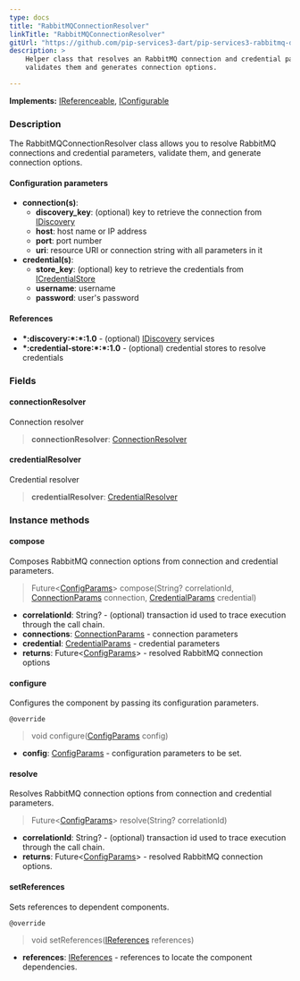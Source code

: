 ```yaml
---
type: docs
title: "RabbitMQConnectionResolver"
linkTitle: "RabbitMQConnectionResolver"
gitUrl: "https://github.com/pip-services3-dart/pip-services3-rabbitmq-dart"
description: >
    Helper class that resolves an RabbitMQ connection and credential parameters, 
    validates them and generates connection options.

---
```


**Implements:** [IReferenceable](../../../commons/refer/ireferenceable), [IConfigurable](../../../commons/config/iconfigurable)

### Description

The RabbitMQConnectionResolver class allows you to resolve RabbitMQ connections and credential parameters, validate them, and generate connection options.

#### Configuration parameters

- **connection(s)**:
    - **discovery_key**: (optional) key to retrieve the connection from [IDiscovery](../../../components/connect/idiscovery)
    - **host**: host name or IP address
    - **port**: port number
    - **uri**: resource URI or connection string with all parameters in it
- **credential(s)**:
    - **store_key**: (optional) key to retrieve the credentials from [ICredentialStore](../../../components/auth/icredential_store)
    - **username**: username
    - **password**: user's password

#### References

- **\*:discovery:\*:\*:1.0** - (optional) [IDiscovery](../../../components/connect/idiscovery) services
- **\*:credential-store:\*:\*:1.0** - (optional) credential stores to resolve credentials


### Fields

<span class="hide-title-link">

#### connectionResolver
Connection resolver
> **connectionResolver**: [ConnectionResolver](../../../components/connect/connection_resolver)

#### credentialResolver
Credential resolver
> **credentialResolver**: [CredentialResolver](../../../components/auth/credential_resolver)

</span>


### Instance methods

#### compose
Composes RabbitMQ connection options from connection and credential parameters.

> Future<[ConfigParams](../../../commons/config/config_params)> compose(String? correlationId, [ConnectionParams](../../../components/connect/connection_params) connection, [CredentialParams](../../../components/auth/credential_params) credential)

- **correlationId**: String? - (optional) transaction id used to trace execution through the call chain.
- **connections**: [ConnectionParams](../../../components/connect/connection_params) - connection parameters
- **credential**: [CredentialParams](../../../components/auth/credential_params) - credential parameters
- **returns**: Future<[ConfigParams](../../../commons/config/config_params)> - resolved RabbitMQ connection options


#### configure
Configures the component by passing its configuration parameters.

`@override`
> void configure([ConfigParams](../../../commons/config/config_params) config)

- **config**: [ConfigParams](../../../commons/config/config_params) - configuration parameters to be set.


#### resolve
Resolves RabbitMQ connection options from connection and credential parameters.

> Future<[ConfigParams](../../../commons/config/config_params)> resolve(String? correlationId)

- **correlationId**: String? - (optional) transaction id used to trace execution through the call chain.
- **returns**: Future<[ConfigParams](../../../commons/config/config_params)> - resolved RabbitMQ connection options.


#### setReferences
Sets references to dependent components.

`@override`
> void setReferences([IReferences](../../../commons/refer/ireferences) references)

- **references**: [IReferences](../../../commons/refer/ireferences) - references to locate the component dependencies.
